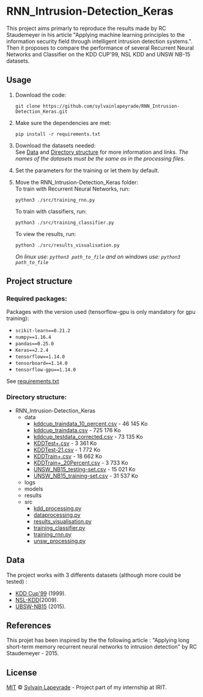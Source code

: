 # RNN_Intrusion-Detection_Keras
This project aims primarly to reproduce the results made by RC Staudemeyer in his article "Applying machine learning principles to the information security field through intelligent intrusion detection systems.".  
Then it proposes to compare the performance of several Recurrent Neural Networks and Classifier on the KDD CUP'99, NSL KDD and UNSW NB-15 datasets.

## Usage
1. Download the code:  
    ```
    git clone https://github.com/sylvainlapeyrade/RNN_Intrusion-Detection_Keras.git
    ```
2. Make sure the dependencies are met:  
    ```
    pip install -r requirements.txt
    ```
3. Download the datasets needed:  
See [Data](#Data) and [Directory structure](#Directory-structure) for more information and links. *The names of the datasets must be the same as in the processing files.*  

4. Set the parameters for the training or let them by default.

5. Move the RNN_Intrusion-Detection_Keras folder:  
    To train with Recurrent Neural Networks, run:
    ```
    python3 ./src/training_rnn.py 
    ```
    To train with classifiers, run:
    ```
    python3 ./src/training_classifier.py
    ```
    To view the results, run:
    ```
    python3 ./src/results_visualisation.py
    ```
    *On linux use: `python3 path_to_file` and on windows use: `python3 path_to_file`*  

## Project structure
### Required packages:
Packages with the version used (tensorflow-gpu is only mandatory for gpu training):
* `scikit-learn==0.21.2` 
* `numpy==1.16.4`
* `pandas==0.25.0`
* `Keras==2.2.4`
* `tensorflow==1.14.0`
* `tensorboard==1.14.0`
* `tensorflow-gpu==1.14.0`

See [requirements.txt](requirements.txt)

### Directory structure:
* RNN_Intrusion-Detection_Keras
    * data
        * [kddcup_traindata_10_percent.csv](http://kdd.ics.uci.edu/databases/kddcup99/kddcup.data_10_percent.gz) - 46 145 Ko
        * [kddcup_traindata.csv](http://kdd.ics.uci.edu/databases/kddcup99/kddcup.data.gz) - 725 176 Ko
        * [kddcup_testdata_corrected.csv](http://kdd.ics.uci.edu/databases/kddcup99/corrected.gz) - 73 135 Ko
        * [KDDTest+.csv](https://iscxdownloads.cs.unb.ca/iscxdownloads/NSL-KDD/NSL-KDD.zip) - 3 361 Ko
        * [KDDTest-21.csv](https://iscxdownloads.cs.unb.ca/iscxdownloads/NSL-KDD/NSL-KDD.zip) - 1 772 Ko
        * [KDDTrain+.csv](https://iscxdownloads.cs.unb.ca/iscxdownloads/NSL-KDD/NSL-KDD.zip) - 18 662 Ko
        * [KDDTrain+_20Percent.csv](https://iscxdownloads.cs.unb.ca/iscxdownloads/NSL-KDD/NSL-KDD.zip) - 3 733 Ko
        * [UNSW_NB15_testing-set.csv](https://www.unsw.adfa.edu.au/unsw-canberra-cyber/cybersecurity/ADFA-NB15-Datasets/a%20part%20of%20training%20and%20testing%20set/UNSW_NB15_training-set.csv) - 15 021 Ko
        * [UNSW_NB15_training-set.csv](https://www.unsw.adfa.edu.au/unsw-canberra-cyber/cybersecurity/ADFA-NB15-Datasets/a%20part%20of%20training%20and%20testing%20set/UNSW_NB15_testing-set.csv) - 31 537 Ko
    * logs
    * models
    * results
    * src
        * [kdd_processing.py](../src/kdd_processing.py)
        * [dataprocessing.py](../src/dataprocessing.py)
        * [results_visualisation.py](../src/results_visualisation.py)
        * [training_classifier.py](../src/training_classifier.py)
        * [training_rnn.py](../src/training_rnn.py)
        * [unsw_processing.py](../src/unsw_processing.py)

## Data
The project works with 3 differents datasets (although more could be tested) :
* [KDD Cup'99](https://kdd.ics.uci.edu/databases/kddcup99/kddcup99.html) (1999).
* [NSL-KDD](https://www.unb.ca/cic/datasets/nsl.html)(2009).
* [UBSW-NB15](https://www.unsw.adfa.edu.au/unsw-canberra-cyber/cybersecurity/ADFA-NB15-Datasets/) (2015).

## References
This projet has been inspired by the the following article : "Applying long short-term memory recurrent neural networks to intrusion detection" by RC Staudemeyer - ‎2015.

## License
[MIT](LICENSE) © [Sylvain Lapeyrade](https://github.com/sylvainlapeyrade) - Project part of my internship at IRIT.

